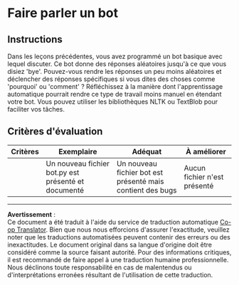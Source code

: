 <!--
CO_OP_TRANSLATOR_METADATA:
{
  "original_hash": "2efc4c2aba5ed06c780c05539c492ae3",
  "translation_date": "2025-09-04T00:37:08+00:00",
  "source_file": "6-NLP/2-Tasks/assignment.md",
  "language_code": "fr"
}
-->
# Faire parler un bot

## Instructions

Dans les leçons précédentes, vous avez programmé un bot basique avec lequel discuter. Ce bot donne des réponses aléatoires jusqu'à ce que vous disiez 'bye'. Pouvez-vous rendre les réponses un peu moins aléatoires et déclencher des réponses spécifiques si vous dites des choses comme 'pourquoi' ou 'comment' ? Réfléchissez à la manière dont l'apprentissage automatique pourrait rendre ce type de travail moins manuel en étendant votre bot. Vous pouvez utiliser les bibliothèques NLTK ou TextBlob pour faciliter vos tâches.

## Critères d'évaluation

| Critères | Exemplaire                                     | Adéquat                                          | À améliorer            |
| -------- | --------------------------------------------- | ------------------------------------------------ | ----------------------- |
|          | Un nouveau fichier bot.py est présenté et documenté | Un nouveau fichier bot est présenté mais contient des bugs | Aucun fichier n'est présenté |

---

**Avertissement** :  
Ce document a été traduit à l'aide du service de traduction automatique [Co-op Translator](https://github.com/Azure/co-op-translator). Bien que nous nous efforcions d'assurer l'exactitude, veuillez noter que les traductions automatisées peuvent contenir des erreurs ou des inexactitudes. Le document original dans sa langue d'origine doit être considéré comme la source faisant autorité. Pour des informations critiques, il est recommandé de faire appel à une traduction humaine professionnelle. Nous déclinons toute responsabilité en cas de malentendus ou d'interprétations erronées résultant de l'utilisation de cette traduction.